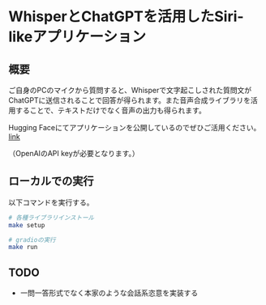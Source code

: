 # WhisperとChatGPTを活用したSiri-likeアプリケーション

## 概要
ご自身のPCのマイクから質問すると、Whisperで文字起こしされた質問文がChatGPTに送信されることで回答が得られます。また音声合成ライブラリを活用することで、テキストだけでなく音声の出力も得られます。

Hugging Faceにてアプリケーションを公開しているのでぜひご活用ください。[link](https://huggingface.co/spaces/nomnomnonono/Siri-via-Whisper-ChatGPT)

（OpenAIのAPI keyが必要となります。）

## ローカルでの実行
以下コマンドを実行する。
```bash
# 各種ライブラリインストール
make setup

# gradioの実行
make run
```

## TODO
- 一問一答形式でなく本家のような会話系恣意を実装する
